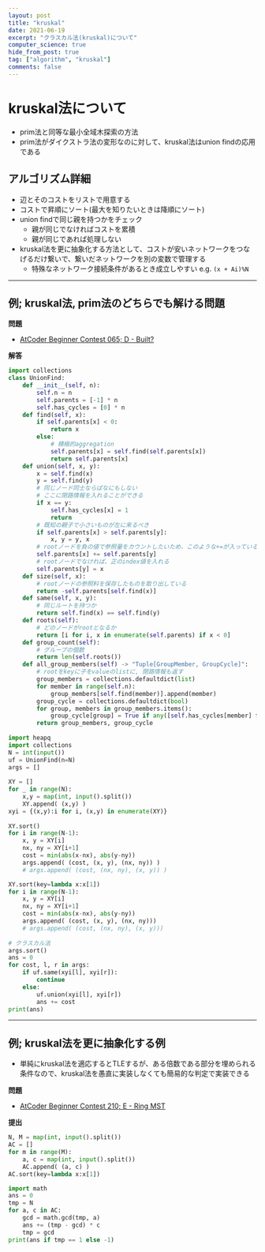 ```yaml
---
layout: post
title: "kruskal"
date: 2021-06-19
excerpt: "クラスカル法(kruskal)について"
computer_science: true
hide_from_post: true
tag: ["algorithm", "kruskal"]
comments: false
---
```


# kruskal法について
 - prim法と同等な最小全域木探索の方法
 - prim法がダイクストラ法の変形なのに対して、kruskal法はunion findの応用である

## アルゴリズム詳細
 - 辺とそのコストをリストで用意する
 - コストで昇順にソート(最大を知りたいときは降順にソート)
 - union findで同じ親を持つかをチェック 
   - 親が同じでなければコストを累積
   - 親が同じであれば処理しない
 - kruskal法を更に抽象化する方法として、コストが安いネットワークをつなげるだけ繋いで、繋いだネットワークを別の変数で管理する
   - 特殊なネットワーク接続条件があるとき成立しやすい e.g.  `(x + Ai)%N`

---

## 例; kruskal法, prim法のどちらでも解ける問題

**問題**  
 - [AtCoder Beginner Contest 065; D - Built?](https://atcoder.jp/contests/abc065/tasks/arc076_b)

**解答**  
 
```python
import collections
class UnionFind:
    def __init__(self, n):
        self.n = n
        self.parents = [-1] * n
        self.has_cycles = [0] * n
    def find(self, x):
        if self.parents[x] < 0:
            return x
        else:
            # 積極的aggregation
            self.parents[x] = self.find(self.parents[x])
            return self.parents[x]
    def union(self, x, y):
        x = self.find(x)
        y = self.find(y)
        # 同じノード同士ならばなにもしない
        # ここに閉路情報を入れることができる
        if x == y:
            self.has_cycles[x] = 1
            return
        # 既知の親子で小さいものが左に来るべき
        if self.parents[x] > self.parents[y]:
            x, y = y, x
        # rootノードを負の値で参照量をカウントしたいため、このような+=が入っている
        self.parents[x] += self.parents[y]
        # rootノードでなければ、正のindex値を入れる
        self.parents[y] = x
    def size(self, x):
        # rootノードの参照料を保存したものを取り出している
        return -self.parents[self.find(x)]
    def same(self, x, y):
        # 同じルートを持つか
        return self.find(x) == self.find(y)
    def roots(self):
        # どのノードがrootとなるか
        return [i for i, x in enumerate(self.parents) if x < 0]
    def group_count(self):
        # グループの個数
        return len(self.roots())
    def all_group_members(self) -> "Tuple[GroupMember, GroupCycle]":
        # rootをkeyに子をvalueのlistに, 閉路情報も返す
        group_members = collections.defaultdict(list)
        for member in range(self.n):
            group_members[self.find(member)].append(member)
        group_cycle = collections.defaultdict(bool)
        for group, members in group_members.items():
            group_cycle[group] = True if any([self.has_cycles[member] for member in members]) else False
        return group_members, group_cycle
      
import heapq
import collections
N = int(input())
uf = UnionFind(n=N)
args = []
 
XY = []
for _ in range(N):
    x,y = map(int, input().split())
    XY.append( (x,y) )
xyi = {(x,y):i for i, (x,y) in enumerate(XY)}
 
XY.sort()
for i in range(N-1):
    x, y = XY[i]
    nx, ny = XY[i+1]
    cost = min(abs(x-nx), abs(y-ny))
    args.append( (cost, (x, y), (nx, ny)) )
    # args.append( (cost, (nx, ny), (x, y)) )

XY.sort(key=lambda x:x[1])
for i in range(N-1):
    x, y = XY[i]
    nx, ny = XY[i+1]
    cost = min(abs(x-nx), abs(y-ny))
    args.append( (cost, (x, y), (nx, ny)))
    # args.append( (cost, (nx, ny), (x, y)))
 
# クラスカル法
args.sort()
ans = 0
for cost, l, r in args:
    if uf.same(xyi[l], xyi[r]):
        continue
    else:
        uf.union(xyi[l], xyi[r])
        ans += cost
print(ans)
```

---

## 例; kruskal法を更に抽象化する例
 - 単純にkruskal法を適応するとTLEするが、ある倍数である部分を埋められる条件なので、kruskal法を愚直に実装しなくても簡易的な判定で実装できる

**問題**  
 - [AtCoder Beginner Contest 210; E - Ring MST](https://atcoder.jp/contests/abc210/tasks/abc210_e)

**提出**  

```python
N, M = map(int, input().split())
AC = []
for m in range(M):
    a, c = map(int, input().split())
    AC.append( (a, c) )
AC.sort(key=lambda x:x[1])

import math
ans = 0
tmp = N
for a, c in AC:
    gcd = math.gcd(tmp, a)
    ans += (tmp - gcd) * c
    tmp = gcd
print(ans if tmp == 1 else -1)
```
